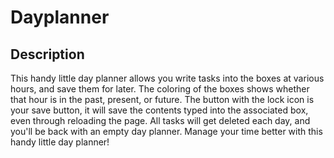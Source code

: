 # Dayplanner

## Description 

This handy little day planner allows you write tasks into the boxes at various hours, and save them for later.
The coloring of the boxes shows whether that hour is in the past, present, or future.
The button with the lock icon is your save button, it will save the contents typed into the associated box, even through reloading the page.
All tasks will get deleted each day, and you'll be back with an empty day planner.
Manage your time better with this handy little day planner!